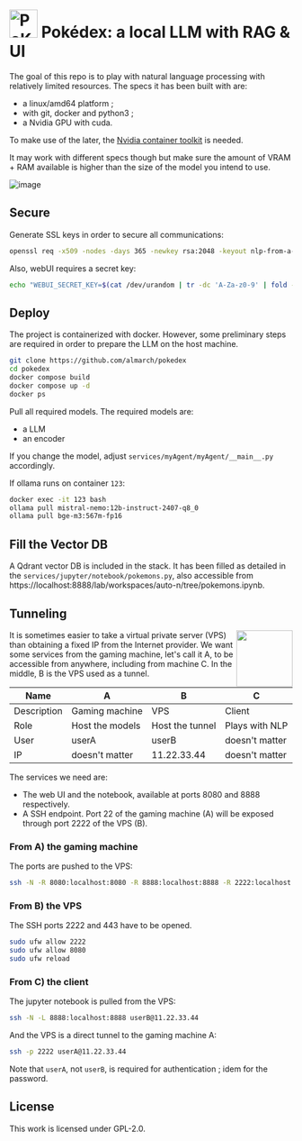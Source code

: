# <img src="https://github.com/user-attachments/assets/bfe58e17-99f6-4ad7-af1a-ce25b21cbc6a" alt="PoKéDeX" width="50"/> Pokédex: a local LLM with RAG & UI

The goal of this repo is to play with natural language processing with relatively limited resources. The specs it has been built with are:

- a linux/amd64 platform ;
- with git, docker and python3 ;
- a Nvidia GPU with cuda.

To make use of the later, the [Nvidia container toolkit](https://docs.nvidia.com/datacenter/cloud-native/container-toolkit/latest/install-guide.html) is needed.

It may work with different specs though but make sure the amount of VRAM + RAM available is higher than the size of the model you intend to use. 

![image](https://github.com/user-attachments/assets/807d20ed-1906-40a4-9bcb-11514528cc89)

## Secure

Generate SSL keys in order to secure all communications:

```sh
openssl req -x509 -nodes -days 365 -newkey rsa:2048 -keyout nlp-from-a-pc/services/nginx/ssl/ssl.key -out nlp-from-a-pc/services/nginx/ssl/ssl.crt -subj "/CN=localhost"
```

Also, webUI requires a secret key:

```sh
echo "WEBUI_SECRET_KEY=$(cat /dev/urandom | tr -dc 'A-Za-z0-9' | fold -w 32 | head -n 1)" > nlp-from-a-pc/.env
```

## Deploy

The project is containerized with docker. However, some preliminary steps are required in order to prepare the LLM on the host machine.

```sh
git clone https://github.com/almarch/pokedex
cd pokedex
docker compose build
docker compose up -d
docker ps
```

Pull all required models. The required models are:

- a LLM
- an encoder

If you change the model, adjust `services/myAgent/myAgent/__main__.py` accordingly.

If ollama runs on container `123`:

```sh
docker exec -it 123 bash
ollama pull mistral-nemo:12b-instruct-2407-q8_0
ollama pull bge-m3:567m-fp16
```

## Fill the Vector DB

A Qdrant vector DB is included in the stack. It has been filled as detailed in the `services/jupyter/notebook/pokemons.py`, also accessible from https://localhost:8888/lab/workspaces/auto-n/tree/pokemons.ipynb.

## Tunneling

<img src="https://github.com/user-attachments/assets/86197798-9039-484b-9874-85f529fba932" width="100px" align="right"/>

It is sometimes easier to take a virtual private server (VPS) than obtaining a fixed IP from the Internet provider. We want some services from the gaming machine, let's call it A, to be accessible from anywhere, including from machine C. In the middle, B is the VPS used as a tunnel. 

Name|A  |B  |C  |
---|---|---|---
Description|Gaming machine  |VPS  |Client  |
Role|Host the models  |Host the tunnel  |Plays with NLP  | 
User|userA  |userB  | doesn't matter   | 
IP|doesn't matter  |11.22.33.44  | doesn't matter  | 

The services we need are:
- The web UI and the notebook, available at ports 8080 and 8888 respectively.
- A SSH endpoint. Port 22 of the gaming machine (A) will be exposed through port 2222 of the VPS (B).

### From A) the gaming machine
The ports are pushed to the VPS:

```sh
ssh -N -R 8080:localhost:8080 -R 8888:localhost:8888 -R 2222:localhost:22 userB@11.22.33.44
```

### From B) the VPS
The SSH ports 2222 and 443 have to be opened.

```sh
sudo ufw allow 2222
sudo ufw allow 8080
sudo ufw reload
```

### From C) the client
The jupyter notebook is pulled from the VPS:

```sh
ssh -N -L 8888:localhost:8888 userB@11.22.33.44
```

And the VPS is a direct tunnel to the gaming machine A:

```sh
ssh -p 2222 userA@11.22.33.44
```

Note that `userA`, not `userB`, is required for authentication ; idem for the password.

## License

This work is licensed under GPL-2.0.
